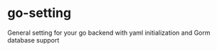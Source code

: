 # go-setting
General setting for your go backend with yaml initialization and Gorm database support
